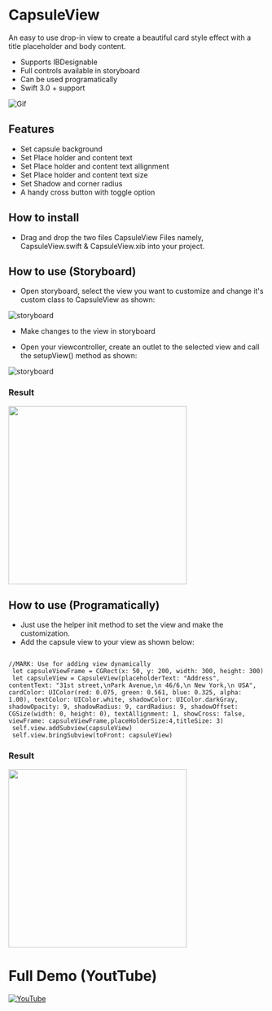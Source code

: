 # CapsuleView
An easy to use drop-in view to create a beautiful card style effect with a title placeholder and body content.


  - Supports IBDesignable
  - Full controls available in storyboard
  - Can be used programatically 
  - Swift 3.0 + support
  
 
 ![Gif](
https://github.com/umarF/capsuleview/blob/master/screenshots/CapsuleView_Demo.gif)

 
 
## Features
 
 - Set capsule background
 - Set Place holder and content text
 - Set Place holder and content text allignment
 - Set Place holder and content text size
 - Set Shadow and corner radius
 - A handy cross button with toggle option

 
## How to install


- Drag and drop the two files CapsuleView Files namely, CapsuleView.swift & CapsuleView.xib into your project.


## How to use (Storyboard)


- Open storyboard, select the view you want to customize and change it's custom class to CapsuleView as shown:


 ![storyboard](
https://github.com/umarF/capsuleview/blob/master/screenshots/Screen%20Shot%202018-01-25%20at%206.51.54%20PM.png)


- Make changes to the view in storyboard

- Open your viewcontroller, create an outlet to the selected view and call the setupView() method as shown:


 ![storyboard](
https://github.com/umarF/capsuleview/blob/master/screenshots/Screen%20Shot%202018-01-26%20at%2014.54.05.png)


### Result

<img src="https://github.com/umarF/capsuleview/blob/master/screenshots/Simulator%20Screen%20Shot%20-%20iPhone%207%20-%202018-01-25%20at%2018.03.45.png" width="350">



## How to use (Programatically)

- Just use the helper init method to set the view and make the customization.
- Add the capsule view to your view as shown below:

```

//MARK: Use for adding view dynamically
 let capsuleViewFrame = CGRect(x: 50, y: 200, width: 300, height: 300)
 let capsuleView = CapsuleView(placeholderText: "Address", contentText: "31st street,\nPark Avenue,\n 46/6,\n New York,\n USA", cardColor: UIColor(red: 0.075, green: 0.561, blue: 0.325, alpha: 1.00), textColor: UIColor.white, shadowColor: UIColor.darkGray, shadowOpacity: 9, shadowRadius: 9, cardRadius: 9, shadowOffset: CGSize(width: 0, height: 0), textAllignment: 1, showCross: false, viewFrame: capsuleViewFrame,placeHolderSize:4,titleSize: 3)
 self.view.addSubview(capsuleView)
 self.view.bringSubview(toFront: capsuleView)

```
  
### Result


<img src="https://github.com/umarF/capsuleview/blob/master/screenshots/Simulator%20Screen%20Shot%20-%20iPhone%207%20-%202018-01-25%20at%2018.21.02.png" width="350">
  









# Full Demo (YoutTube)

[![YouTube](https://github.com/umarF/capsuleview/blob/master/screenshots/CapsuleView_Demo.gif)](https://youtu.be/Ddb_4WS22Cs)
